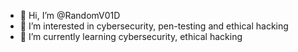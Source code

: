 - 👋 Hi, I’m @RandomV01D
- 👀 I’m interested in cybersecurity, pen-testing and ethical hacking
- 🌱 I’m currently learning cybersecurity, ethical hacking

<!---
RandomV01D/RandomV01D is a ✨ special ✨ repository because its `README.md` (this file) appears on your GitHub profile.
You can click the Preview link to take a look at your changes.
--->
